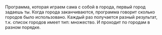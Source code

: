 Программа, которая играем сама с собой в города, первый город задаешь ты.
Когда города заканчиваются, программа говорит сколько городов было использовано.
Каждый раз получается разный результат, т.к. список городов имеет тип: множество. И проходит по городам в разном порядке.
